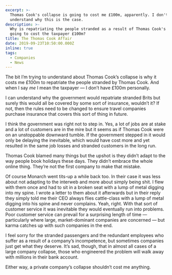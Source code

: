 ```yaml
---
excerpt: >-
  Thomas Cook's collapse is going to cost me £100m, apparently. I don't
  understand why this is the case.
description: >-
  Why is repatriating the people stranded as a result of Thomas Cook's collapse
  going to cost the taxpayer £100m?
title: The Thomas Cook Affair
date: 2019-09-23T10:50:00.000Z
inline: true
tags:
  - Companies
  - News
---
```

The bit I’m trying to understand about Thomas Cook’s collapse is why it costs me £100m to repatriate the people stranded by Thomas Cook. And when I say _me_ I mean the taxpayer — I don’t have £100m personally.

I can understand why the government would repatriate stranded Brits but surely this would all be covered by some sort of insurance, wouldn’t it? If not, then the rules need to be changed to ensure travel companies purchase insurance that covers this sort of thing in future.

I think the government was right not to step in. Yes, a lot of jobs are at stake and a lot of customers are in the mire but it seems as if Thomas Cook were on an unstoppable downward tumble. If the government stepped in it would only be delaying the inevitable, which would have cost more and yet resulted in the same job losses and stranded customers in the long run.

Thomas Cook blamed many things but the upshot is they didn’t adapt to the way people book holidays these days. They didn’t embrace the whole online thing. They’re not the first company to make that mistake.

Of course Monarch went tits-up a while back too. In their case it was less about not adapting to the interweb and more about simply being shit. I flew with them once and had to sit in a broken seat with a lump of metal digging into my spine. I wrote a letter to them about it afterwards but in their reply they simply told me their CEO always flies cattle-class with a lump of metal digging into his spine and never complains. Yeah, right. With that sort of customer service it was inevitable they would eventually run into problems. Poor customer service can prevail for a surprising length of time — particularly where large, market-dominant companies are concerned — but karma catches up with such companies in the end.

I feel sorry for the stranded passengers and the redundant employees who suffer as a result of a company’s incompetence, but sometimes companies just get what they deserve. It’s sad, though, that in almost all cases of a large company collapse, those who engineered the problem will walk away with millions in their bank account.

Either way, a private company’s collapse shouldn’t cost me anything.


